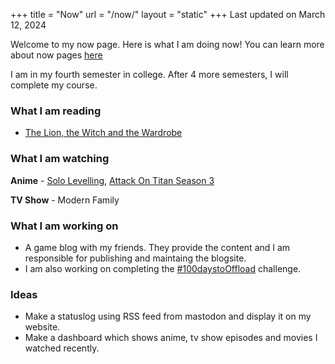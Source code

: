 +++
title = "Now"
url = "/now/"
layout = "static"
+++
Last updated on March 12, 2024

Welcome to my now page. Here is what I am doing now! You can learn more about now pages [here](https://nownownow.com/about)

I am in my fourth semester in college. After 4 more semesters, I will complete my course.

### What I am reading
- [The Lion, the Witch and the Wardrobe](https://en.wikipedia.org/wiki/The_Lion,_the_Witch_and_the_Wardrobe)
### What I am watching
**Anime** - [Solo Levelling](https://anilist.co/anime/151807/Solo-Leveling/), [Attack On Titan Season 3](https://anilist.co/anime/99147/Shingeki-no-Kyojin-3/)

**TV Show** - Modern Family

### What I am working on
- A game blog with my friends. They provide the content and I am responsible for publishing and maintaing the blogsite.
- I am also working on completing the [#100daystoOffload](https://100daystooffload.com) challenge.

### Ideas
- Make a statuslog using RSS feed from mastodon and display it on my website.
- Make a dashboard which shows anime, tv show episodes and movies I watched recently.
